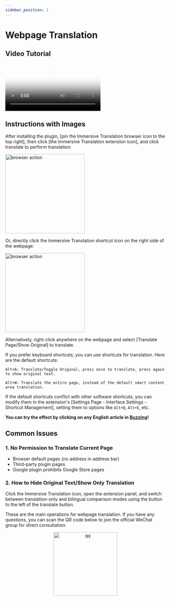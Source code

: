 ```yaml
---
sidebar_position: 1
---
```


# Webpage Translation

## Video Tutorial

<video
  controls
  poster="https://immersivetranslate.com/assets/price/video-poster-zh-Hans.png"
  src="https://s.immersivetranslate.com/assets/uploads/full-intro-zh-CN-rYaxVV.mp4"
/>

## Instructions with Images

After installing the plugin, [pin the Immersive Translation browser icon to the top right], then click [the Immersive Translation extension icon], and click translate to perform translation:

<img src="https://s.immersivetranslate.com/static/official-static/assets/browser-panel-v2.png" alt="browser action" width="250" />

Or, directly click the Immersive Translation shortcut icon on the right side of the webpage:

<img src="https://s.immersivetranslate.com/assets/sidebar-shortcut.jpeg" alt="browser action" width="250" />

Alternatively, right-click anywhere on the webpage and select [Translate Page/Show Original] to translate.

If you prefer keyboard shortcuts, you can use shortcuts for translation. Here are the default shortcuts:

    Alt+A: Translate/Toggle Original, press once to translate, press again to show original text.

    Alt+W: Translate the entire page, instead of the default smart content area translation.

If the default shortcuts conflict with other software shortcuts, you can modify them in the extension's [Settings Page - Interface Settings - Shortcut Management], setting them to options like `Alt+Q`, `Alt+E`, etc.

**You can try the effect by clicking on any English article in [Buzzing](https://www.buzzing.cc/)!**

## Common Issues

### 1. No Permission to Translate Current Page

- Browser default pages (no address in address bar)
- Third-party plugin pages
- Google plugin prohibits Google Store pages

### 2. How to Hide Original Text/Show Only Translation

Click the Immersive Translation icon, open the extension panel, and switch between translation-only and bilingual comparison modes using the button to the left of the translate button.

These are the main operations for webpage translation. If you have any questions, you can scan the QR code below to join the official WeChat group for direct consultation:

<div align="center">
<img src="https://s.immersivetranslate.com/assets/r2-uploads/wechat-contact4.png" width="200" alt="qq" />
</div>
